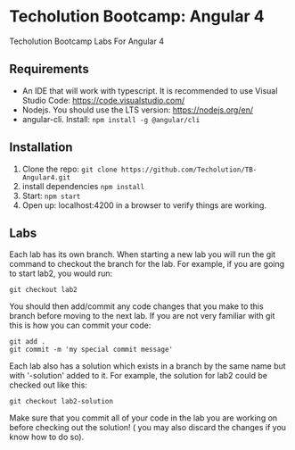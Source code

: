 # Techolution Bootcamp: Angular 4
Techolution Bootcamp Labs For Angular 4
## Requirements
- An IDE that will work with typescript.  It is recommended to use Visual Studio Code: https://code.visualstudio.com/
- Nodejs.  You should use the LTS version: https://nodejs.org/en/
- angular-cli. Install: `npm install -g @angular/cli`
## Installation
1. Clone the repo: `git clone https://github.com/Techolution/TB-Angular4.git`
2. install dependencies `npm install`
3. Start: `npm start`
4. Open up: localhost:4200 in a browser to verify things are working.

## Labs
Each lab has its own branch.  When starting a new lab you will run the git command to checkout the branch for the lab.  For example, if you are going to start lab2, you would run:

```
git checkout lab2
```

You should then add/commit any code changes that you make to this branch before moving to the next lab. 
If you are not very familiar with git this is how you can commit your code: 

```
git add .
git commit -m 'my special commit message'
```

Each lab also has a solution which exists in a branch by the same name but with '-solution' added to it.  For example, the solution for lab2 could be checked out like this: 

```
git checkout lab2-solution
```

Make sure that you commit all of your code in the lab you are working on before checking out the solution!  ( you may also discard the changes if you know how to do so).
